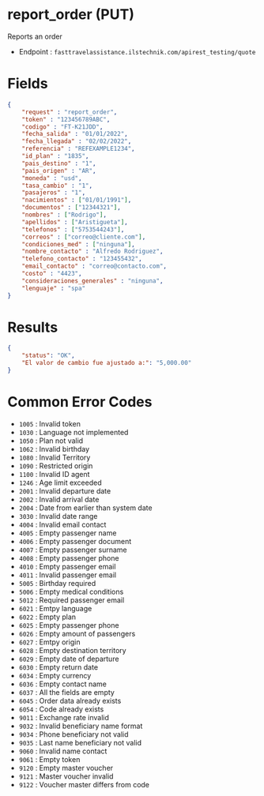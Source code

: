 # report_order (PUT)

Reports an order

* Endpoint : ```fasttravelassistance.ilstechnik.com/apirest_testing/quote```

# Fields

```JSON
{
    "request" : "report_order",
    "token" : "123456789ABC",
    "codigo" : "FT-K21JDD",
    "fecha_salida" : "01/01/2022",
    "fecha_llegada" : "02/02/2022",
    "referencia" : "REFEXAMPLE1234",
    "id_plan" : "1835",
    "pais_destino" : "1",
    "pais_origen" : "AR",
    "moneda" : "usd",
    "tasa_cambio" : "1",
    "pasajeros" : "1",
    "nacimientos" : ["01/01/1991"],
    "documentos" : ["12344321"],
    "nombres" : ["Rodrigo"],
    "apellidos" : ["Aristigueta"],
    "telefonos" : ["5753544243"],
    "correos" : ["correo@cliente.com"],
    "condiciones_med" : ["ninguna"],
    "nombre_contacto" : "Alfredo Rodriguez",
    "telefono_contacto" : "123455432",
    "email_contacto" : "correo@contacto.com",
    "costo" : "4423",
    "consideraciones_generales" : "ninguna",
    "lenguaje" : "spa"
}
```

# Results

```JSON
{
    "status": "OK",
    "El valor de cambio fue ajustado a:": "5,000.00"
}
```

# Common Error Codes

* ```1005``` : Invalid token
* ```1030``` : Language not implemented
* ```1050``` : Plan not valid
* ```1062``` : Invalid birthday
* ```1080``` : Invalid Territory
* ```1090``` : Restricted origin
* ```1100``` : Invalid ID agent
* ```1246``` : Age limit exceeded
* ```2001``` : Invalid departure date
* ```2002``` : Invalid arrival date
* ```2004``` : Date from earlier than system date
* ```3030``` : Invalid date range
* ```4004``` : Invalid email contact
* ```4005``` : Empty passenger name
* ```4006``` : Empty passenger document
* ```4007``` : Empty passenger surname
* ```4008``` : Empty passenger phone
* ```4010``` : Empty passenger email
* ```4011``` : Invalid passenger email
* ```5005``` : Birthday required
* ```5006``` : Empty medical conditions
* ```5012``` : Required passenger email
* ```6021``` : Emtpy language
* ```6022``` : Empty plan
* ```6025``` : Empty passenger phone
* ```6026``` : Empty amount of passengers
* ```6027``` : Emtpy origin
* ```6028``` : Empty destination territory
* ```6029``` : Empty date of departure
* ```6030``` : Empty return date
* ```6034``` : Empty currency
* ```6036``` : Empty contact name
* ```6037``` : All the fields are empty
* ```6045``` : Order data already exists
* ```6054``` : Code already exists
* ```9011``` : Exchange rate invalid
* ```9032``` : Invalid beneficiary name format
* ```9034``` : Phone beneficiary not valid
* ```9035``` : Last name beneficiary not valid
* ```9060``` : Invalid name contact
* ```9061``` : Empty token
* ```9120``` : Empty master voucher
* ```9121``` : Master voucher invalid
* ```9122``` : Voucher master differs from code